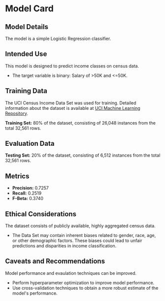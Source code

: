 # Model Card

## Model Details
The model is a simple Logistic Regression classifier. 

## Intended Use
This model is designed to predict income classes on census data.
-  The target variable is binary: Salary of >50K and <=50K.

## Training Data
The UCI Census Income Data Set was used for training. Detailed information about the dataset is available at [UCI Machine Learning Repository](https://archive.ics.uci.edu/ml/datasets/census+income). 

**Training Set:** 80% of the dataset, consisting of 26,048 instances from the total 32,561 rows.

## Evaluation Data
**Testing Set:** 20% of the dataset, consisting of 6,512 instances from the total 32,561 rows.

## Metrics
- **Precision:** 0.7257
- **Recall:** 0.2519
- **F-Beta:** 0.3740

## Ethical Considerations
The dataset consists of publicly available, highly aggregated census data. 
- The Data Set may contain inherent biases related to gender, race, age, or other demographic factors. These biases could lead to unfair predictions and disparities in income classification.

## Caveats and Recommendations
Model performance and evaulation techniques can be improved.
- Perform hyperparameter optimization to improve model performance. 
- Use cross-validation techniques to obtain a more robust estimate of the model's performance.